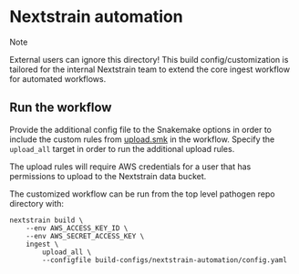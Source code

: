 # Nextstrain automation

> [!NOTE]
> External users can ignore this directory!
> This build config/customization is tailored for the internal Nextstrain team
> to extend the core ingest workflow for automated workflows.


## Run the workflow

Provide the additional config file to the Snakemake options in order to
include the custom rules from [upload.smk](upload.smk) in the workflow.
Specify the `upload_all` target in order to run the additional upload rules.

The upload rules will require AWS credentials for a user that has permissions
to upload to the Nextstrain data bucket.

The customized workflow can be run from the top level pathogen repo directory with:
```
nextstrain build \
    --env AWS_ACCESS_KEY_ID \
    --env AWS_SECRET_ACCESS_KEY \
    ingest \
        upload_all \
        --configfile build-configs/nextstrain-automation/config.yaml
```
